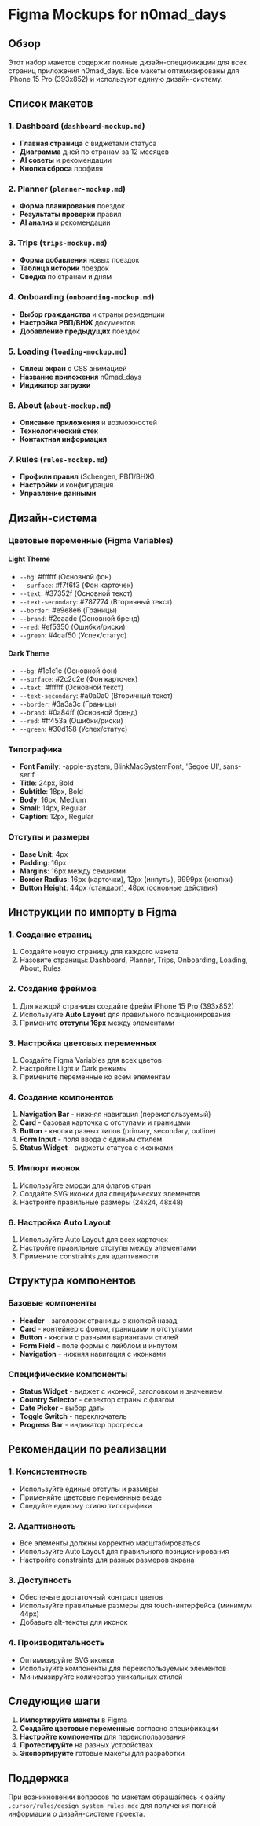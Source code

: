 # Figma Mockups for n0mad_days

## Обзор

Этот набор макетов содержит полные дизайн-спецификации для всех страниц приложения n0mad_days. Все макеты оптимизированы для iPhone 15 Pro (393x852) и используют единую дизайн-систему.

## Список макетов

### 1. Dashboard (`dashboard-mockup.md`)
- **Главная страница** с виджетами статуса
- **Диаграмма** дней по странам за 12 месяцев
- **AI советы** и рекомендации
- **Кнопка сброса** профиля

### 2. Planner (`planner-mockup.md`)
- **Форма планирования** поездок
- **Результаты проверки** правил
- **AI анализ** и рекомендации

### 3. Trips (`trips-mockup.md`)
- **Форма добавления** новых поездок
- **Таблица истории** поездок
- **Сводка** по странам и дням

### 4. Onboarding (`onboarding-mockup.md`)
- **Выбор гражданства** и страны резиденции
- **Настройка РВП/ВНЖ** документов
- **Добавление предыдущих** поездок

### 5. Loading (`loading-mockup.md`)
- **Сплеш экран** с CSS анимацией
- **Название приложения** n0mad_days
- **Индикатор загрузки**

### 6. About (`about-mockup.md`)
- **Описание приложения** и возможностей
- **Технологический стек**
- **Контактная информация**

### 7. Rules (`rules-mockup.md`)
- **Профили правил** (Schengen, РВП/ВНЖ)
- **Настройки** и конфигурация
- **Управление данными**

## Дизайн-система

### Цветовые переменные (Figma Variables)

#### Light Theme
- `--bg`: #ffffff (Основной фон)
- `--surface`: #f7f6f3 (Фон карточек)
- `--text`: #37352f (Основной текст)
- `--text-secondary`: #787774 (Вторичный текст)
- `--border`: #e9e8e6 (Границы)
- `--brand`: #2eaadc (Основной бренд)
- `--red`: #ef5350 (Ошибки/риски)
- `--green`: #4caf50 (Успех/статус)

#### Dark Theme
- `--bg`: #1c1c1e (Основной фон)
- `--surface`: #2c2c2e (Фон карточек)
- `--text`: #ffffff (Основной текст)
- `--text-secondary`: #a0a0a0 (Вторичный текст)
- `--border`: #3a3a3c (Границы)
- `--brand`: #0a84ff (Основной бренд)
- `--red`: #ff453a (Ошибки/риски)
- `--green`: #30d158 (Успех/статус)

### Типографика
- **Font Family**: -apple-system, BlinkMacSystemFont, 'Segoe UI', sans-serif
- **Title**: 24px, Bold
- **Subtitle**: 18px, Bold
- **Body**: 16px, Medium
- **Small**: 14px, Regular
- **Caption**: 12px, Regular

### Отступы и размеры
- **Base Unit**: 4px
- **Padding**: 16px
- **Margins**: 16px между секциями
- **Border Radius**: 16px (карточки), 12px (инпуты), 9999px (кнопки)
- **Button Height**: 44px (стандарт), 48px (основные действия)

## Инструкции по импорту в Figma

### 1. Создание страниц
1. Создайте новую страницу для каждого макета
2. Назовите страницы: Dashboard, Planner, Trips, Onboarding, Loading, About, Rules

### 2. Создание фреймов
1. Для каждой страницы создайте фрейм iPhone 15 Pro (393x852)
2. Используйте **Auto Layout** для правильного позиционирования
3. Примените **отступы 16px** между элементами

### 3. Настройка цветовых переменных
1. Создайте Figma Variables для всех цветов
2. Настройте Light и Dark режимы
3. Примените переменные ко всем элементам

### 4. Создание компонентов
1. **Navigation Bar** - нижняя навигация (переиспользуемый)
2. **Card** - базовая карточка с отступами и границами
3. **Button** - кнопки разных типов (primary, secondary, outline)
4. **Form Input** - поля ввода с единым стилем
5. **Status Widget** - виджеты статуса с иконками

### 5. Импорт иконок
1. Используйте эмодзи для флагов стран
2. Создайте SVG иконки для специфических элементов
3. Настройте правильные размеры (24x24, 48x48)

### 6. Настройка Auto Layout
1. Используйте Auto Layout для всех карточек
2. Настройте правильные отступы между элементами
3. Примените constraints для адаптивности

## Структура компонентов

### Базовые компоненты
- **Header** - заголовок страницы с кнопкой назад
- **Card** - контейнер с фоном, границами и отступами
- **Button** - кнопки с разными вариантами стилей
- **Form Field** - поле формы с лейблом и инпутом
- **Navigation** - нижняя навигация с иконками

### Специфические компоненты
- **Status Widget** - виджет с иконкой, заголовком и значением
- **Country Selector** - селектор страны с флагом
- **Date Picker** - выбор даты
- **Toggle Switch** - переключатель
- **Progress Bar** - индикатор прогресса

## Рекомендации по реализации

### 1. Консистентность
- Используйте единые отступы и размеры
- Применяйте цветовые переменные везде
- Следуйте единому стилю типографики

### 2. Адаптивность
- Все элементы должны корректно масштабироваться
- Используйте Auto Layout для правильного позиционирования
- Настройте constraints для разных размеров экрана

### 3. Доступность
- Обеспечьте достаточный контраст цветов
- Используйте правильные размеры для touch-интерфейса (минимум 44px)
- Добавьте alt-тексты для иконок

### 4. Производительность
- Оптимизируйте SVG иконки
- Используйте компоненты для переиспользуемых элементов
- Минимизируйте количество уникальных стилей

## Следующие шаги

1. **Импортируйте макеты** в Figma
2. **Создайте цветовые переменные** согласно спецификации
3. **Настройте компоненты** для переиспользования
4. **Протестируйте** на разных устройствах
5. **Экспортируйте** готовые макеты для разработки

## Поддержка

При возникновении вопросов по макетам обращайтесь к файлу `.cursor/rules/design_system_rules.mdc` для получения полной информации о дизайн-системе проекта.
